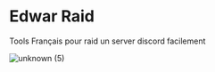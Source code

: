 # Edwar Raid
Tools Français pour raid un server discord facilement 

![unknown (5)](https://user-images.githubusercontent.com/95193254/144136362-7242c1ab-f482-46a7-9828-0050d785f777.png)


